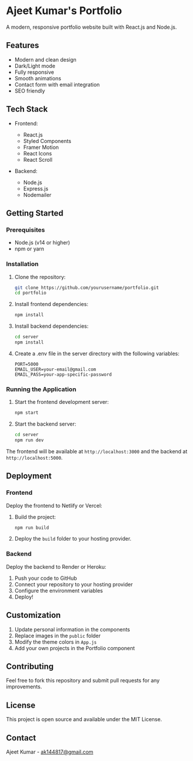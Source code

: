 # Ajeet Kumar's Portfolio

A modern, responsive portfolio website built with React.js and Node.js.

## Features

- Modern and clean design
- Dark/Light mode
- Fully responsive
- Smooth animations
- Contact form with email integration
- SEO friendly

## Tech Stack

- Frontend:
  - React.js
  - Styled Components
  - Framer Motion
  - React Icons
  - React Scroll

- Backend:
  - Node.js
  - Express.js
  - Nodemailer

## Getting Started

### Prerequisites

- Node.js (v14 or higher)
- npm or yarn

### Installation

1. Clone the repository:
   ```bash
   git clone https://github.com/yourusername/portfolio.git
   cd portfolio
   ```

2. Install frontend dependencies:
   ```bash
   npm install
   ```

3. Install backend dependencies:
   ```bash
   cd server
   npm install
   ```

4. Create a .env file in the server directory with the following variables:
   ```
   PORT=5000
   EMAIL_USER=your-email@gmail.com
   EMAIL_PASS=your-app-specific-password
   ```

### Running the Application

1. Start the frontend development server:
   ```bash
   npm start
   ```

2. Start the backend server:
   ```bash
   cd server
   npm run dev
   ```

The frontend will be available at `http://localhost:3000` and the backend at `http://localhost:5000`.

## Deployment

### Frontend
Deploy the frontend to Netlify or Vercel:

1. Build the project:
   ```bash
   npm run build
   ```

2. Deploy the `build` folder to your hosting provider.

### Backend
Deploy the backend to Render or Heroku:

1. Push your code to GitHub
2. Connect your repository to your hosting provider
3. Configure the environment variables
4. Deploy!

## Customization

1. Update personal information in the components
2. Replace images in the `public` folder
3. Modify the theme colors in `App.js`
4. Add your own projects in the Portfolio component

## Contributing

Feel free to fork this repository and submit pull requests for any improvements.

## License

This project is open source and available under the MIT License.

## Contact

Ajeet Kumar - ak144817@gmail.com
